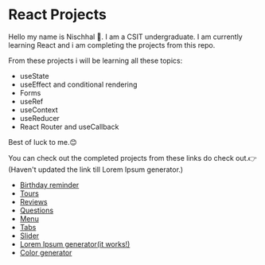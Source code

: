 # React Projects

Hello my name is Nischhal 🙋. 
I am a CSIT undergraduate. I am currently learning React and i am completing the projects from this repo.

From these projects i will be learning all these topics:
* useState
* useEffect and conditional rendering
* Forms
* useRef
* useContext
* useReducer
* React Router and useCallback

Best of luck to me.😊

You can check out the completed projects from these links do check out.👉
(Haven't updated the link till Lorem Ipsum generator.)
* [Birthday reminder](#)
* [Tours](#)
* [Reviews](#)
* [Questions](#)
* [Menu](#)
* [Tabs](#)
* [Slider](#)
* [Lorem Ipsum generator(it works!)](https://voluble-beignet-f547f0.netlify.app/)
* [Color generator](https://tiny-salmiakki-2fcad5.netlify.app/)



